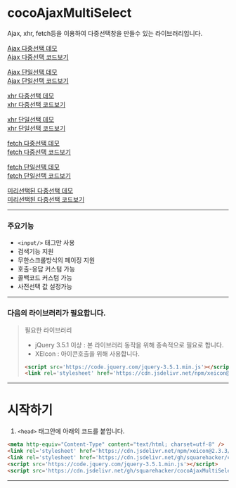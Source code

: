 # cocoAjaxMultiSelect
Ajax, xhr, fetch등을 이용하여 다중선택창을 만들수 있는 라이브러리입니다.  
  
  
[Ajax 다중선택 데모](https://www.dadolcorp.com/cocoajaxmultiselect/example/example-jquery-multi.html)  
[Ajax 다중선택 코드보기](https://github.com/squarehacker/cocoAjaxMultiSelect/blob/main/example/example-jquery-multi.html)  
  
[Ajax 단일선택 데모](https://www.dadolcorp.com/cocoajaxmultiselect/example/example-jquery.html)  
[Ajax 단일선택 코드보기](https://github.com/squarehacker/cocoAjaxMultiSelect/blob/main/example/example-jquery.html)  
  
[xhr 다중선택 데모](https://www.dadolcorp.com/cocoajaxmultiselect/example/example-xhr-multi.html)  
[xhr 다중선택 코드보기](https://github.com/squarehacker/cocoAjaxMultiSelect/blob/main/example/example-xhr-multi.html)  
  
[xhr 단일선택 데모](https://www.dadolcorp.com/cocoajaxmultiselect/example/example-xhr.html)  
[xhr 단일선택 코드보기](https://github.com/squarehacker/cocoAjaxMultiSelect/blob/main/example/example-xhr.html)  
  
[fetch 다중선택 데모](https://www.dadolcorp.com/cocoajaxmultiselect/example/example-fetch-multi.html)  
[fetch 다중선택 코드보기](https://github.com/squarehacker/cocoAjaxMultiSelect/blob/main/example/example-fetch-multi.html)  
  
[fetch 단일선택 데모](https://www.dadolcorp.com/cocoajaxmultiselect/example/example-fetch.html)  
[fetch 단일선택 코드보기](https://github.com/squarehacker/cocoAjaxMultiSelect/blob/main/example/example-fetch.html)  
  
[미리선택된 다중선택 데모](https://www.dadolcorp.com/cocoajaxmultiselect/example/example-is-value.html)  
[미리선택된 다중선택 코드보기](https://github.com/squarehacker/cocoAjaxMultiSelect/blob/main/example/example-is-value.html)  
   
------  
  
### 주요기능  
  
- ```<input/>``` 태그만 사용
- 검색기능 지원
- 무한스크롤방식의 페이징 지원
- 호출-응답 커스텀 가능
- 콜백코드 커스텀 가능
- 사전선택 값 설정가능  
  
  
------  
  
### 다음의 라이브러리가 필요합니다.  
  
> 필요한 라이브러리  
> - jQuery 3.5.1 이상 : 본 라이브러리 동작을 위해 종속적으로 필요로 합니다.  
> - XEIcon : 아이콘호출을 위해 사용합니다.  
>  
>```html
><script src='https://code.jquery.com/jquery-3.5.1.min.js'></script>  
><link rel='stylesheet' href='https://cdn.jsdelivr.net/npm/xeicon@2.3.3/xeicon.min.css'>  
>```
  
------  
  
# 시작하기
  
1. ```<head>``` 태그안에 아래의 코드를 붙입니다.
```html
<meta http-equiv="Content-Type" content="text/html; charset=utf-8" />
<link rel='stylesheet' href='https://cdn.jsdelivr.net/npm/xeicon@2.3.3/xeicon.min.css'>
<link rel='stylesheet' href='https://cdn.jsdelivr.net/gh/squarehacker/cocoAjaxMultiSelect/src/cocoAjaxMultiSelect.css'>
<script src='https://code.jquery.com/jquery-3.5.1.min.js'></script>
<script src='https://cdn.jsdelivr.net/gh/squarehacker/cocoAjaxMultiSelect/src/cocoAjaxMultiSelect.min.js'></script>
```
  
------  
